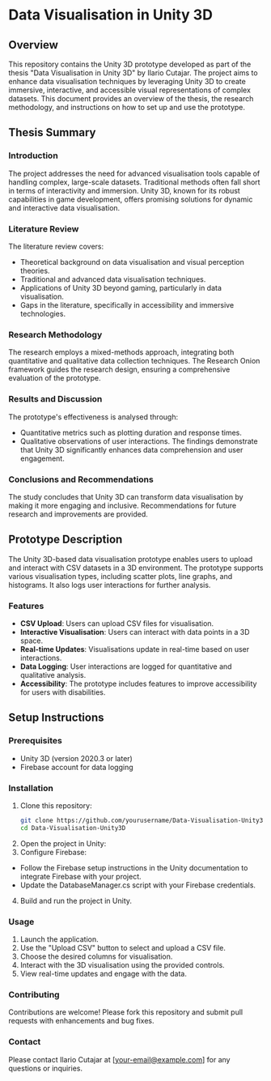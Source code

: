 # Data Visualisation in Unity 3D

## Overview

This repository contains the Unity 3D prototype developed as part of the thesis "Data Visualisation in Unity 3D" by Ilario Cutajar. The project aims to enhance data visualisation techniques by leveraging Unity 3D to create immersive, interactive, and accessible visual representations of complex datasets. This document provides an overview of the thesis, the research methodology, and instructions on how to set up and use the prototype.

## Thesis Summary

### Introduction

The project addresses the need for advanced visualisation tools capable of handling complex, large-scale datasets. Traditional methods often fall short in terms of interactivity and immersion. Unity 3D, known for its robust capabilities in game development, offers promising solutions for dynamic and interactive data visualisation.

### Literature Review

The literature review covers:
- Theoretical background on data visualisation and visual perception theories.
- Traditional and advanced data visualisation techniques.
- Applications of Unity 3D beyond gaming, particularly in data visualisation.
- Gaps in the literature, specifically in accessibility and immersive technologies.

### Research Methodology

The research employs a mixed-methods approach, integrating both quantitative and qualitative data collection techniques. The Research Onion framework guides the research design, ensuring a comprehensive evaluation of the prototype.

### Results and Discussion

The prototype's effectiveness is analysed through:
- Quantitative metrics such as plotting duration and response times.
- Qualitative observations of user interactions.
The findings demonstrate that Unity 3D significantly enhances data comprehension and user engagement.

### Conclusions and Recommendations

The study concludes that Unity 3D can transform data visualisation by making it more engaging and inclusive. Recommendations for future research and improvements are provided.

## Prototype Description

The Unity 3D-based data visualisation prototype enables users to upload and interact with CSV datasets in a 3D environment. The prototype supports various visualisation types, including scatter plots, line graphs, and histograms. It also logs user interactions for further analysis.

### Features

- **CSV Upload**: Users can upload CSV files for visualisation.
- **Interactive Visualisation**: Users can interact with data points in a 3D space.
- **Real-time Updates**: Visualisations update in real-time based on user interactions.
- **Data Logging**: User interactions are logged for quantitative and qualitative analysis.
- **Accessibility**: The prototype includes features to improve accessibility for users with disabilities.

## Setup Instructions

### Prerequisites

- Unity 3D (version 2020.3 or later)
- Firebase account for data logging

### Installation

1. Clone this repository:
   ```sh
   git clone https://github.com/yourusername/Data-Visualisation-Unity3D.git
   cd Data-Visualisation-Unity3D
   ```
2. Open the project in Unity:
3. Configure Firebase:

- Follow the Firebase setup instructions in the Unity documentation to integrate Firebase with your project.
- Update the DatabaseManager.cs script with your Firebase credentials.
4. Build and run the project in Unity.

### Usage
1. Launch the application.
2. Use the "Upload CSV" button to select and upload a CSV file.
3. Choose the desired columns for visualisation.
4. Interact with the 3D visualisation using the provided controls.
5. View real-time updates and engage with the data.

### Contributing
Contributions are welcome! Please fork this repository and submit pull requests with enhancements and bug fixes.

### Contact
Please contact Ilario Cutajar at [your-email@example.com] for any questions or inquiries.
